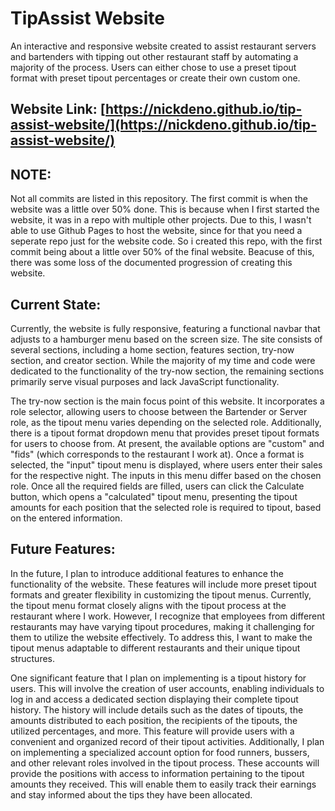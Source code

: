 
# TipAssist Website

An interactive and responsive website created to assist restaurant servers and bartenders with tipping out other restaurant staff by automating a majority of the process. Users can either chose to use a preset tipout format with preset tipout percentages  or create their own custom one.


## Website Link: [https://nickdeno.github.io/tip-assist-website/](https://nickdeno.github.io/tip-assist-website/)


## NOTE:

Not all commits are listed in this repository. The first commit is when the website was a little over 50% done. This is because when I first started the website, it was in a repo with multiple other projects. Due to this, I wasn't able to use Github Pages to host the website, since for that you need a seperate repo just for the website code. So i created this repo, with the first commit being about a little over 50% of the final website. Beacuse of this, there was some loss of the documented progression of creating this website.

## Current State:
Currently, the website is fully responsive, featuring a functional navbar that adjusts to a hamburger menu based on the screen size. The site consists of several sections, including a home section, features section, try-now section, and creator section. While the majority of my time and code were dedicated to the functionality of the try-now section, the remaining sections primarily serve visual purposes and lack JavaScript functionality.

The try-now section is the main focus point of this website. It incorporates a role selector, allowing users to choose between the Bartender or Server role, as the tipout menu varies depending on the selected role. Additionally, there is a tipout format dropdown menu that provides preset tipout formats for users to choose from. At present, the available options are "custom" and "fids" (which corresponds to the restaurant I work at). Once a format is selected, the "input" tipout menu is displayed, where users enter their sales for the respective night. The inputs in this menu differ based on the chosen role. Once all the required fields are filled, users can click the Calculate button, which opens a "calculated" tipout menu, presenting the tipout amounts for each position that the selected role is required to tipout, based on the entered information.


## Future Features:
In the future, I plan to introduce additional features to enhance the functionality of the website. These features will include more preset tipout formats and greater flexibility in customizing the tipout menus. Currently, the tipout menu format closely aligns with the tipout process at the restaurant where I work. However, I recognize that employees from different restaurants may have varying tipout procedures, making it challenging for them to utilize the website effectively. To address this, I want to make the tipout menus adaptable to different restaurants and their unique tipout structures.

One significant feature that I plan on implementing is a tipout history for users. This will involve the creation of user accounts, enabling individuals to log in and access a dedicated section displaying their complete tipout history. The history will include details such as the dates of tipouts, the amounts distributed to each position, the recipients of the tipouts, the utilized percentages, and more. This feature will provide users with a convenient and organized record of their tipout activities. Additionally, I plan on implementing a specialized account option for food runners, bussers, and other relevant roles involved in the tipout process. These accounts will provide the positions with access to information pertaining to the tipout amounts they received. This will enable them to easily track their earnings and stay informed about the tips they have been allocated.
